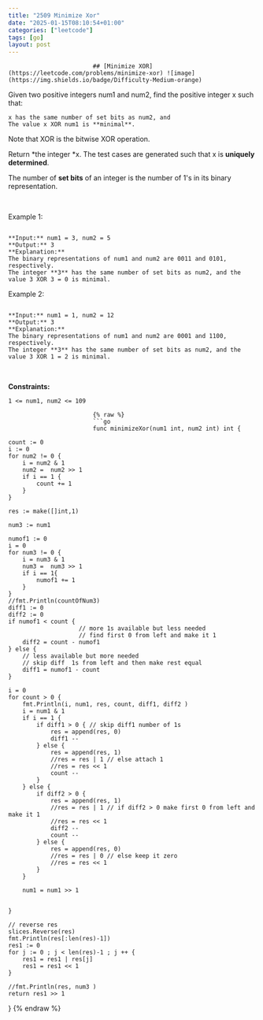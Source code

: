 ```yaml
---
title: "2509 Minimize Xor"
date: "2025-01-15T08:10:54+01:00"
categories: ["leetcode"]
tags: [go]
layout: post
---
```



                            ## [Minimize XOR](https://leetcode.com/problems/minimize-xor) ![image](https://img.shields.io/badge/Difficulty-Medium-orange)

Given two positive integers num1 and num2, find the positive integer x such that:

	x has the same number of set bits as num2, and
	The value x XOR num1 is **minimal**.

Note that XOR is the bitwise XOR operation.

Return *the integer *x. The test cases are generated such that x is **uniquely determined**.

The number of **set bits** of an integer is the number of 1's in its binary representation.

 

Example 1:

```

**Input:** num1 = 3, num2 = 5
**Output:** 3
**Explanation:**
The binary representations of num1 and num2 are 0011 and 0101, respectively.
The integer **3** has the same number of set bits as num2, and the value 3 XOR 3 = 0 is minimal.

```

Example 2:

```

**Input:** num1 = 1, num2 = 12
**Output:** 3
**Explanation:**
The binary representations of num1 and num2 are 0001 and 1100, respectively.
The integer **3** has the same number of set bits as num2, and the value 3 XOR 1 = 2 is minimal.

```

 

**Constraints:**

	1 <= num1, num2 <= 109

                            {% raw %}
                            ```go
                            func minimizeXor(num1 int, num2 int) int {

    count := 0
    i := 0
    for num2 != 0 {
        i = num2 & 1
        num2 =  num2 >> 1
        if i == 1 {
            count += 1
        }
    }

    res := make([]int,1)

    num3 := num1 

    numof1 := 0
    i = 0
    for num3 != 0 {
        i = num3 & 1
        num3 =  num3 >> 1
        if i == 1{
            numof1 += 1
        }
    }
    //fmt.Println(countOfNum3)
    diff1 := 0
    diff2 := 0
    if numof1 < count { 
                        // more 1s available but less needed
                        // find first 0 from left and make it 1
        diff2 = count - numof1
    } else {
        // less available but more needed
        // skip diff  1s from left and then make rest equal
        diff1 = numof1 - count
    }
    
    i = 0
    for count > 0 {
        fmt.Println(i, num1, res, count, diff1, diff2 )
        i = num1 & 1
        if i == 1 {
            if diff1 > 0 { // skip diff1 number of 1s
                res = append(res, 0)
                diff1 --
            } else {
                res = append(res, 1)
                //res = res | 1 // else attach 1
                //res = res << 1
                count -- 
            }
        } else {
            if diff2 > 0 {
                res = append(res, 1)
                //res = res | 1 // if diff2 > 0 make first 0 from left and make it 1
                //res = res << 1
                diff2 --
                count --
            } else {
                res = append(res, 0)
                //res = res | 0 // else keep it zero 
                //res = res << 1
            }
        }

        num1 = num1 >> 1

        
    }
    
    // reverse res
    slices.Reverse(res)
    fmt.Println(res[:len(res)-1])
    res1 := 0
    for j := 0 ; j < len(res)-1 ; j ++ {
        res1 = res1 | res[j]
        res1 = res1 << 1
    }

    //fmt.Println(res, num3 )
    return res1 >> 1
}
                            {% endraw %}
                            